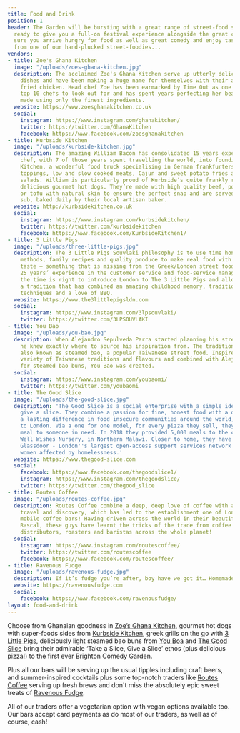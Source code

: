 ```yaml
---
title: Food and Drink
position: 1
header: The Garden will be bursting with a great range of street-food stalls and bars
  ready to give you a full-on festival experience alongside the great comedy. Make
  sure you arrive hungry for food as well as great comedy and enjoy tasty morsels
  from one of our hand-plucked street-foodies...
vendors:
- title: Zoe's Ghana Kitchen
  image: "/uploads/zoes-ghana-kitchen.jpg"
  description: The acclaimed Zoe's Ghana Kitchen serve up utterly delicious Ghanaian
    dishes and have been making a huge name for themselves with their amazing jollof
    fried chicken. Head chef Zoe has been earmarked by Time Out as one of London's
    top 10 chefs to look out for and has spent years perfecting her beautiful recipes
    made using only the finest ingredients.
  website: https://www.zoesghanakitchen.co.uk
  social:
    instagram: https://www.instagram.com/ghanakitchen/
    twitter: https://twitter.com/GhanaKitchen
    facebook: https://www.facebook.com/zoesghanakitchen
- title: Kurbside Kitchen
  image: "/uploads/kurbside-kitchen.jpg"
  description: The amazing William Bacon has consolidated 15 years experience as a
    chef, with 7 of those years spent travelling the world, into founding Kurbside
    Kitchen, a wonderful food truck specialising in German frankfurters with gourmet
    toppings, low and slow cooked meats, Cajun and sweet potato fries and super-food
    salads. William is particularly proud of Kurbside’s quite frankly ridiculously
    delicious gourmet hot dogs. They’re made with high quality beef, pork, chorizo
    or tofu with natural skin to ensure the perfect snap and are served inside a brioche
    sub, baked daily by their local artisan baker.
  website: http://kurbsidekitchen.co.uk
  social:
    instagram: https://www.instagram.com/kurbsidekitchen/
    twitter: https://twitter.com/kurbsidekitchen
    facebook: https://www.facebook.com/KurbsideKitchen1/
- title: 3 Little Pigs
  image: "/uploads/three-little-pigs.jpg"
  description: The 3 Little Pigs Souvlaki philosophy is to use time honoured cooking
    methods, family recipes and quality produce to make real food with integrity and
    taste – something that is missing from the Greek/London street food scene. With
    25 years’ experience in the customer service and food-service management industry,
    the time is right to introduce London to The 3 Little Pigs and allow it to experience
    a tradition that has combined an amazing childhood memory, traditional cooking
    techniques and a love of BBQ.
  website: https://www.the3littlepigsldn.com
  social:
    instagram: https://www.instagram.com/3lpsouvlaki/
    twitter: https://twitter.com/3LPSOUVLAKI
- title: You Bao
  image: "/uploads/you-bao.jpg"
  description: When Alejandro Sepulveda Parra started planning his street food stall,
    he knew exactly where to source his inspiration from. The traditional gua bao,
    also known as steamed bao, a popular Taiwanese street food. Inspired by the huge
    variety of Taiwanese traditions and flavours and combined with Alejandro’s love
    for steamed bao buns, You Bao was created.
  social:
    instagram: https://www.instagram.com/youbaomi/
    twitter: https://twitter.com/youbaomi
- title: The Good Slice
  image: "/uploads/the-good-slice.jpg"
  description: 'The Good Slice is a social enterprise with a simple idea: take a slice,
    give a slice. They combine a passion for fine, honest food with a desire to create
    a lasting difference in food insecure communities around the world, from Malawi
    to London. Via a one for one model, for every pizza they sell, they provide a
    meal to someone in need. In 2018 they provided 5,000 meals to the children of
    Well Wishes Nursery, in Northern Malawi. Closer to home, they have partnered with
    Glassdoor - London''s largest open-access support services network for men and
    women affected by homelessness.'
  website: https://www.thegood-slice.com
  social:
    facebook: https://www.facebook.com/thegoodslice1/
    instagram: https://www.instagram.com/thegoodslice/
    twitter: https://twitter.com/thegood_slice
- title: Routes Coffee
  image: "/uploads/routes-coffee.jpg"
  description: Routes Coffee combine a deep, deep love of coffee with a passion for
    travel and discovery, which has led to the establishment one of London's finest
    mobile coffee bars! Having driven across the world in their beautiful 1989 Bedford
    Rascal, these guys have learnt the tricks of the trade from coffee bean farmers,
    distributors, roasters and baristas across the whole planet!
  social:
    instagram: https://www.instagram.com/routescoffee/
    twitter: https://twitter.com/routescoffee
    facebook: https://www.facebook.com/routescoffee/
- title: Ravenous Fudge
  image: "/uploads/ravenous-fudge.jpg"
  description: If it’s fudge you’re after, boy have we got it… Homemade, handcrafted, exquisite fudge… A Wonka’s dream..
  website: https://ravenousfudge.com
  social:
    facebook: https://www.facebook.com/ravenousfudge/
layout: food-and-drink
---
```


Choose from Ghanaian goodness in [Zoe’s Ghana Kitchen](https://www.zoesghanakitchen.co.uk), gourmet hot dogs with super-foods sides from [Kurbside Kitchen](http://kurbsidekitchen.co.uk), greek grills on the go with [3 Little Pigs](https://www.the3littlepigsldn.com), deliciously light steamed bao buns from [You Boa](https://www.instagram.com/youbaomi/) and [The Good Slice](https://www.thegood-slice.com) bring their admirable ‘Take a Slice, Give a Slice’ ethos (plus delicious pizza!) to the first ever Brighton Comedy Garden.

Plus all our bars will be serving up the usual tipples including craft beers, and summer-inspired cocktails plus some top-notch traders like [Routes Coffee](https://www.routescoffee.co.uk) serving up fresh brews and don't miss the absolutely epic sweet treats of [Ravenous Fudge](https://ravenousfudge.com).

All of our traders offer a vegetarian option with vegan options available too. Our bars accept card payments as do most of our traders, as well as of course, cash!